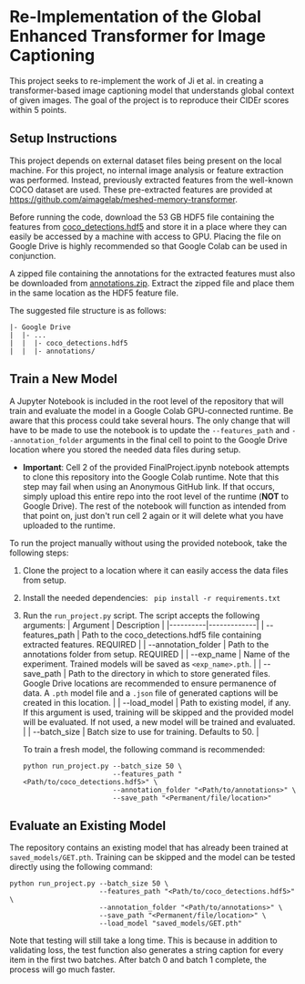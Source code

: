 # Re-Implementation of the Global Enhanced Transformer for Image Captioning

This project seeks to re-implement the work of Ji et al. in creating a transformer-based image captioning model that understands global context of given images. 
The goal of the project is to reproduce their CIDEr scores within 5 points.

## Setup Instructions

This project depends on external dataset files being present on the local machine. For this project, no internal image analysis or feature extraction was performed.
Instead, previously extracted features from the well-known COCO dataset are used. These pre-extracted features are provided at https://github.com/aimagelab/meshed-memory-transformer.

Before running the code, download the 53 GB HDF5 file containing the features from [coco_detections.hdf5](https://ailb-web.ing.unimore.it/publicfiles/drive/show-control-and-tell/coco_detections.hdf5) 
and store it in a place where they can easily be accessed by a machine with access to GPU. Placing the file on Google Drive is highly recommended so that Google Colab can be used in conjunction.

A zipped file containing the annotations for the extracted features must also be downloaded from [annotations.zip](https://ailb-web.ing.unimore.it/publicfiles/drive/meshed-memory-transformer/annotations.zip).
Extract the zipped file and place them in the same location as the HDF5 feature file.

The suggested file structure is as follows:
```
|- Google Drive
|  |- ...
|  |  |- coco_detections.hdf5
|  |  |- annotations/
```

## Train a New Model

A Jupyter Notebook is included in the root level of the repository that will train and evaluate the model in a Google Colab GPU-connected runtime. Be aware that this process could take several hours.
The only change that will have to be made to use the notebook is to update the ```--features_path``` and ```--annotation_folder``` arguments in the final cell to point to the Google Drive location 
where you stored the needed data files during setup.
 - **Important**: Cell 2 of the provided FinalProject.ipynb notebook attempts to clone this repository into the Google Colab runtime. Note that this step may fail when using an Anonymous GitHub link. If that occurs, simply upload this entire repo into the root
level of the runtime (**NOT** to Google Drive). The rest of the notebook will function as intended from that point on, just don't run cell 2 again or it will delete what you have uploaded to the runtime.

To run the project manually without using the provided notebook, take the following steps:
1. Clone the project to a location where it can easily access the data files from setup.
2. Install the needed dependencies: ``` pip install -r requirements.txt```
3. Run the ```run_project.py``` script. The script accepts the following arguments:
   | Argument | Description |
   |----------|-------------|
   | --features_path | Path to the coco_detections.hdf5 file containing extracted features. REQUIRED |
   | --annotation_folder | Path to the annotations folder from setup. REQUIRED |
   | --exp_name | Name of the experiment. Trained models will be saved as ```<exp_name>.pth```. |
   | --save_path | Path to the directory in which to store generated files. Google Drive locations are recommended to ensure permanence of data. A ```.pth``` model file and a ```.json``` file of generated captions will be created in this location. |
   | --load_model | Path to existing model, if any. If this argument is used, training will be skipped and the provided model will be evaluated. If not used, a new model will be trained and evaluated. |
   | --batch_size | Batch size to use for training. Defaults to 50. |

   To train a fresh model, the following command is recommended:
   ```
   python run_project.py --batch_size 50 \
                         --features_path "<Path/to/coco_detections.hdf5>" \
                         --annotation_folder "<Path/to/annotations>" \
                         --save_path "<Permanent/file/location>"
   ```

## Evaluate an Existing Model

The repository contains an existing model that has already been trained at ```saved_models/GET.pth```. Training can be skipped
and the model can be tested directly using the following command:

```
python run_project.py --batch_size 50 \
                      --features_path "<Path/to/coco_detections.hdf5>" \
                      --annotation_folder "<Path/to/annotations>" \
                      --save_path "<Permanent/file/location>" \
                      --load_model "saved_models/GET.pth"
```

Note that testing will still take a long time. This is because in addition to validating loss, the test function also generates a
string caption for every item in the first two batches. After batch 0 and batch 1 complete, the process will go much faster.
